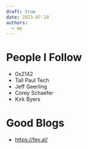 ```yaml
---
draft: true
date: 2023-07-18
authors:
  - me
---
```


# People I Follow
 - 0x2142
 - Tall Paul Tech
 - Jeff Geerling
 - Corey Schaefer
 - Kirk Byers

# Good Blogs
 - https://fev.al/

